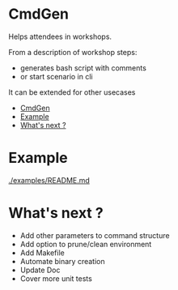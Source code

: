 # CmdGen
Helps attendees in workshops.

From a description of workshop steps:
- generates bash script with comments
- or start scenario in cli

It can be extended for other usecases

- [CmdGen](#cmdgen)
- [Example](#example)
- [What's next ?](#whats-next-)


# Example
[./examples/README.md](./examples/README.md)



# What's next ?
- Add other parameters to command structure
- Add option to prune/clean environment
- Add Makefile
- Automate binary creation
- Update Doc
- Cover more unit tests